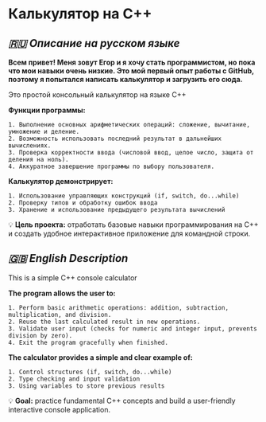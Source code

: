 # Калькулятор на C++

## ***🇷🇺 Описание на русском языке***

**Всем привет! Меня зовут Егор и я хочу стать программистом, но пока что мои навыки очень низкие. Это мой первый опыт работы с GitHub, поэтому я попытался написать калькулятор и загрузить его сюда.**

Это простой консольный калькулятор на языке C++

**Функции программы:**

    1. Выполнение основных арифметических операций: сложение, вычитание, умножение и деление.
    2. Возможность использовать последний результат в дальнейших вычислениях.
    3. Проверка корректности ввода (числовой ввод, целое число, защита от деления на ноль).
    4. Аккуратное завершение программы по выбору пользователя.

**Калькулятор демонстрирует:**

    1. Использование управляющих конструкций (if, switch, do...while)
    2. Проверку типов и обработку ошибок ввода
    3. Хранение и использование предыдущего результата вычислений

💡 **Цель проекта:** отработать базовые навыки программирования на C++ и создать удобное интерактивное приложение для командной строки.


## ***🇬🇧 English Description***

This is a simple C++ console calculator 

**The program allows the user to:**

    1. Perform basic arithmetic operations: addition, subtraction, multiplication, and division.
    2. Reuse the last calculated result in new operations.
    3. Validate user input (checks for numeric and integer input, prevents division by zero).
    4. Exit the program gracefully when finished.

**The calculator provides a simple and clear example of:**

    1. Control structures (if, switch, do...while)
    2. Type checking and input validation
    3. Using variables to store previous results

💡 **Goal:** practice fundamental C++ concepts and build a user-friendly interactive console application.
